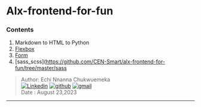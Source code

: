 # Alx-frontend-for-fun

###  Contents

1. Markdown to HTML to Python
2. [Flexbox](https://github.com/CEN-Smart/alx-frontend-for-fun/tree/master/flexbox)
3. [Form](https://github.com/CEN-Smart/alx-frontend-for-fun/tree/master/form)
4. [sass_scss](https://github.com/CEN-Smart/alx-frontend-for-fun/tree/master/sass
> Author: Echi Nnanna Chukwuemeka  <br>
[![Linkedin](https://img.shields.io/badge/linkedin-0A66C2?style=for-the-badge&logo=linkedin&logoColor=white)](https://www.linkedin.com/in/nnanna-echi-445b6249/?originalSubdomain=ng)
[![github](https://img.shields.io/badge/GitHub-000000?style=for-the-badge&logo=GitHub&logoColor=white)](https://github.com/CEN-Smart)
[![gmail](https://img.shields.io/badge/Gmail-D14836?style=for-the-badge&logo=Gmail&logoColor=white)](mailto:nnanna.echi018@uniport.edu.ng)<br>
> Date : August 23,2023

***
